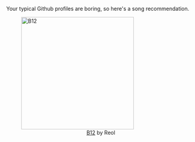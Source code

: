 Your typical Github profiles are boring, so here's a song recommendation.
<figure><img width="300" height="300" src="https://i.scdn.co/image/ab67616d0000b2734b3d52f255be4bab0f200cb2" alt="B12" /><figcaption align="center"><a href="https://open.spotify.com/track/4I7Ifw9MXGipCFQntyn7td" target="_blank">B12</a> by Reol</figcaption></figure>
